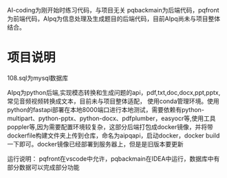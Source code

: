 AI-coding为刚开始时练习代码，与项目无关
pqbackmain为后端代码，pqfront为前端代码，AIpq为信息处理及生成题目的后端代码，目前AIpq尚未与项目整体结合。

# 项目说明
108.sql为mysql数据库

AIpq为python后端,实现模态转换和生成问题的api，pdf,txt,doc,docx,ppt,pptx,常见音频视频转换成文本，目前未与项目整体适配，
使用conda管理环境。使用python的fastapi部署在本地8000端口进行本地测试，需要依赖有python-multipart、python-pptx、python-docx、pdfplumber，easyocr等,使用工具poppler等,因为需要配置环境较复杂，这部分后端打包成docker镜像，并将带dockerfile构建文件夹上传到仓库，命名为aipqapi，启动docker，docker build一下即可。docker镜像已经部署到服务器上，但是是旧版本要更新

运行说明：
pqfront在vscode中允许，pqbackmain在IDEA中运行，数据库中有部分数据可以完成部分功能


